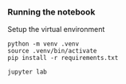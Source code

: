 ### Running the notebook

Setup the virtual environment

```
python -m venv .venv
source .venv/bin/activate
pip install -r requirements.txt
```

```
jupyter lab
```
